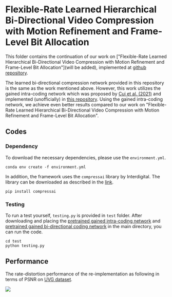 
# Flexible-Rate Learned Hierarchical Bi-Directional Video Compression with Motion Refinement and Frame-Level Bit Allocation
This folder contains the continuation of our work on ["Flexible-Rate Learned Hierarchical Bi-Directional Video Compression with Motion Refinement and Frame-Level Bit Allocation"](will be added), implemented at [github repository](https://github.com/erenovic/Flex-Rate-Learned-Hierarchical-Bidirectional-Video-Compression-w-Motion-Refinement).

The learned bi-directional compression network provided in this repository is the same as the work mentioned above. However, this work utilizes the gained intra-coding network which was proposed by [Cui et al. (2021)](https://openaccess.thecvf.com/content/CVPR2021/html/Cui_Asymmetric_Gained_Deep_Image_Compression_With_Continuous_Rate_Adaptation_CVPR_2021_paper.html) and implemented (unofficially) in [this repository](https://github.com/erenovic/Flex-Rate-MBT2018). Using the gained intra-coding network, we achieve even better results compared to our work on "Flexible-Rate Learned Hierarchical Bi-Directional Video Compression with Motion Refinement and Frame-Level Bit Allocation".

<!-- ```
@inproceedings{cui2021asymmetric,
  title={Asymmetric gained deep image compression with continuous rate adaptation},
  author={Cui, Ze and Wang, Jing and Gao, Shangyin and Guo, Tiansheng and Feng, Yihui and Bai, Bo},
  booktitle={Proceedings of the IEEE/CVF Conference on Computer Vision and Pattern Recognition},
  pages={10532--10541},
  year={2021}
}
``` -->


## Codes

### Dependency
To download the necessary dependencies, please use the ```environment.yml```.
```
conda env create -f environment.yml
```
In addition, the framework uses the ```compressai``` library by Interdigital. The library can be downloaded as described in the [link](https://github.com/InterDigitalInc/CompressAI/).
```
pip install compressai
```

### Testing
To run a test yourself, ```testing.py``` is provided in ```test``` folder. After downloading and placing the [pretrained gained intra-coding network](https://drive.google.com/file/d/1SPL-V6ibfoVMx75AYxuNopczo-DAmh1x/view?usp=sharing) and [pretrained gained bi-directional coding network](https://drive.google.com/file/d/14o8Sz4NUDHMXMC2k2B0JKQa80750PsZk/view?usp=sharing) in the main directory, you can run the code.

```
cd test
python testing.py
```

## Performance

The rate-distortion performance of the re-implementation as following in terms of PSNR on [UVG dataset](http://ultravideo.fi/#testsequences).

![](continuation_results/overall_model_result.png)

